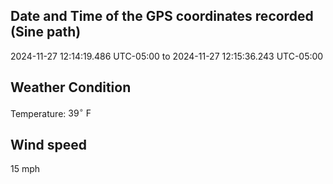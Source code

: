 ## Date and Time of the GPS coordinates recorded (Sine path)
2024-11-27 12:14:19.486 UTC-05:00 to 2024-11-27 12:15:36.243 UTC-05:00

## Weather Condition
Temperature: $39^\circ\ \text{F}$

## Wind speed
15 mph

